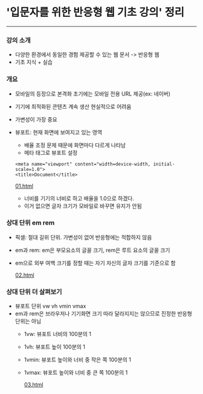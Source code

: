 # '입문자를 위한 반응형 웹 기초 강의' 정리

<hr/>

### 강의 소개

- 다양한 환경에서 동일한 경험 제공할 수 있는 웹 문서 -> 반응형 웹
- 기초 지식 + 실습

### 개요

- 모바일의 등장으로 본격화 초기에는 모바일 전용 URL 제공(ex: 네이버)
- 기기에 최적화된 콘텐츠 계속 생산 현실적으로 어려움
- 가변성이 가장 중요
- 뷰포트: 현재 화면에 보여지고 있는 영역

  - 배율 조정 문제 때문에 화면마다 다르게 나타남
  - 메타 태그로 뷰포트 설정

  ```
  <meta name="viewport" content="width=device-width, initial-scale=1.0">
  <title>Document</title>
  ```

  [01.html](https://github.com/RunSoo/front_practice/blob/main/reactive-web/01.html)

  - 너비를 기기의 너비로 하고 배율을 1.0으로 하겠다.
  - 이거 없으면 글자 크기가 모바일로 바꾸면 유지가 안됨

### 상대 단위 em rem

- 픽셀: 절대 길위 단위. 가변성이 없어 반응형에는 적합하지 않음
- em과 rem: em은 부모요소의 글꼴 크기, rem은 루트 요소의 글꼴 크기
- em으로 외부 여백 크기를 정할 때는 자기 자신의 글자 크기를 기준으로 함


  [02.html](https://github.com/RunSoo/front_practice/blob/main/reactive-web/02.html)

### 상대 단위 더 살펴보기

- 뷰포트 단위 vw vh vmin vmax
- em과 rem은 브라우저나 기기화면 크기 따라 달라지지는 않으므로 진정한 반응형 단위는 아님
  - 1vw: 뷰포트 너비의 100분의 1
  - 1vh: 뷰포트 높이 100분의 1
  - 1vmin: 뷰포트 높이와 너비 중 작은 쪽 100분의 1
  - 1vmax: 뷰포트 높이와 너비 중 큰 쪽 100분의 1
 
    
    [03.html](https://github.com/RunSoo/front_practice/blob/main/reactive-web/03.html)
